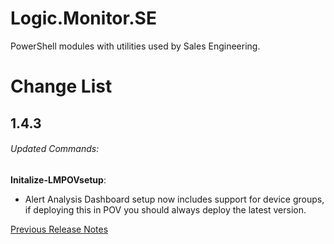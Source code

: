 # Logic.Monitor.SE
PowerShell modules with utilities used by Sales Engineering.

# Change List

## 1.4.3
###### Updated Commands:
**Initalize-LMPOVsetup**: 
- Alert Analysis Dashboard setup now includes support for device groups, if deploying this in POV you should always deploy the latest version.

[Previous Release Notes](RELEASENOTES.md)